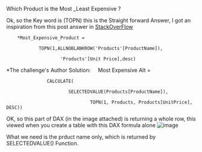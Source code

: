 Which Product is the Most _Least Expensive ?

Ok, so the Key word is (TOPN)
this is the Straight forward Answer, I got an inspiration from this post answer in [StackOverFlow](https://stackoverflow.com/questions/68638273/pbi-dax-query-for-top-n-to-return-text)


        *Most_Expensive_Product = 
        
                TOPN(1,ALLNOBLANKROW('Products'[ProductName]),
                
                        'Products'[Unit Price],desc)



*The challenge's Author Solution:
   
           Most Expensive Alt = 
           
                   CALCULATE(
                   
                           SELECTEDVALUE(Products[ProductName]), 
                                  
                                   TOPN(1, Products, Products[UnitPrice], DESC))

OK, so this part of DAX (in the image attached) is returning a whole row, this viewed when you create a table with this DAX formula alone
![image](https://github.com/user-attachments/assets/8231d22c-90f7-4755-ac34-b091f0894f7f)

What we need is the prduct name only, which is returned by SELECTEDVALUE() Function.
